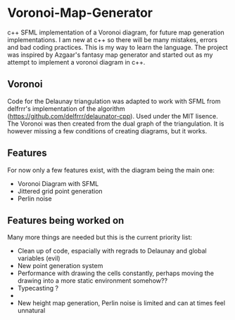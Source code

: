 # Voronoi-Map-Generator
c++ SFML implementation of a Voronoi diagram, for future map generation implementations. I am new at c++ so there will be many mistakes, errors and bad coding practices.
This is my way to learn the language. The project was inspired by Azgaar's fantasy map generator and started out as my attempt to implement a voronoi diagram in c++.
## Voronoi
Code for the Delaunay triangulation was adapted to work with SFML from delfrrr's implementation of the algorithm (https://github.com/delfrrr/delaunator-cpp).
Used under the MIT lisence.
The Voronoi was then created from the dual graph of the triangulation. It is however missing a few conditions of creating diagrams, but it works.

## Features
For now only a few features exist, with the diagram being the main one:
* Voronoi Diagram with SFML
* Jittered grid point generation
* Perlin noise

## Features being worked on
Many more things are needed but this is the current priority list:
* Clean up of code, espacially with regrads to Delaunay and global variables (evil)
* New point generation system
* Performance with drawing the cells constantly, perhaps moving the drawing into a more static environment somehow??
* Typecasting ?
* 
* New height map generation, Perlin noise is limited and can at times feel unnatural



